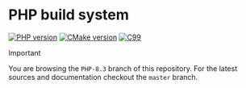 # PHP build system

[![PHP version](https://img.shields.io/badge/PHP-8.3-777BB4?logo=php&labelColor=17181B)](https://www.php.net/)
[![CMake version](https://img.shields.io/badge/CMake-4.2-064F8C?logo=cmake&labelColor=17181B)](https://cmake.org)
[![C99](https://img.shields.io/badge/standard-C99-A8B9CC?logo=C&labelColor=17181B)](https://www.open-std.org/jtc1/sc22/WG14/www/docs/n1256.pdf)

> [!IMPORTANT]
> You are browsing the `PHP-8.3` branch of this repository. For the latest
> sources and documentation checkout the `master` branch.

